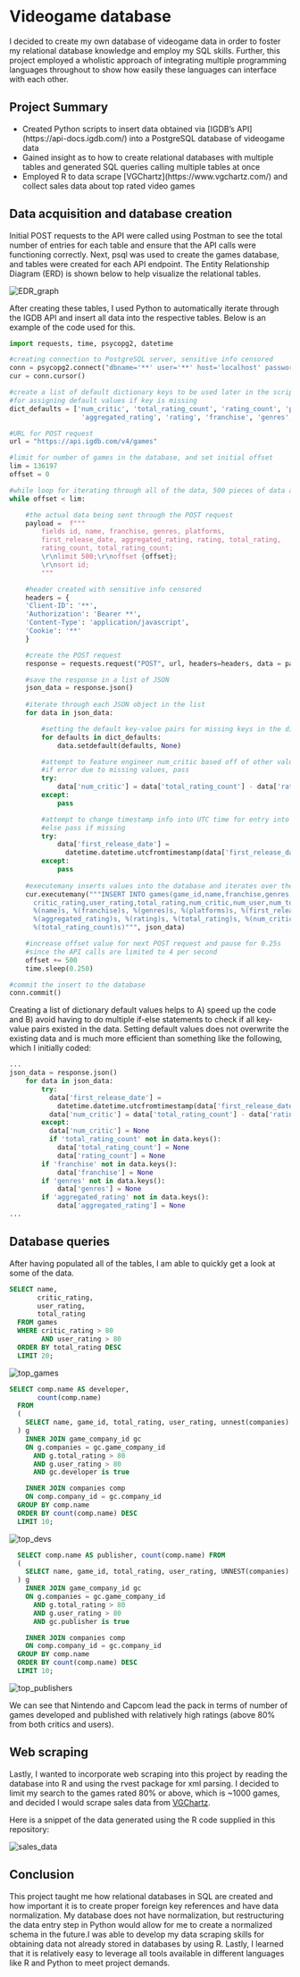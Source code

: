 Videogame database
================
I decided to create my own database of videogame data in order to foster
my relational database knowledge and employ my SQL skills. Further, this
project employed a wholistic approach of integrating multiple
programming languages throughout to show how easily these languages can
interface with each other.

## Project Summary

<ul>
<li>
Created Python scripts to insert data obtained via [IGDB’s
API](https://api-docs.igdb.com/) into a PostgreSQL database of videogame
data
</li>
<li>
Gained insight as to how to create relational databases with multiple
tables and generated SQL queries calling multiple tables at once
</li>
<li>
Employed R to data scrape [VGChartz](https://www.vgchartz.com/) and
collect sales data about top rated video games
</li>
</ul>

## Data acquisition and database creation

Initial POST requests to the API were called using Postman to see the
total number of entries for each table and ensure that the API calls
were functioning correctly. Next, psql was used to create the games
database, and tables were created for each API endpoint. The Entity
Relationship Diagram (ERD) is shown below to help visualize the
relational tables.

![EDR\_graph](ERD_games.png)

After creating these tables, I used Python to automatically iterate
through the IGDB API and insert all data into the respective tables.
Below is an example of the code used for this.

``` python
import requests, time, psycopg2, datetime

#creating connection to PostgreSQL server, sensitive info censored
conn = psycopg2.connect("dbname='**' user='**' host='localhost' password='**'")
cur = conn.cursor()

#create a list of default dictionary keys to be used later in the script
#for assigning default values if key is missing
dict_defaults = ['num_critic', 'total_rating_count', 'rating_count', 'platforms', 'total_rating',
                  'aggregated_rating', 'rating', 'franchise', 'genres', 'first_release_date']

#URL for POST request
url = "https://api.igdb.com/v4/games"

#limit for number of games in the database, and set initial offset
lim = 136197
offset = 0

#while loop for iterating through all of the data, 500 pieces of data at a time
while offset < lim:

    #the actual data being sent through the POST request
    payload =  f"""
        fields id, name, franchise, genres, platforms, 
        first_release_date, aggregated_rating, rating, total_rating, 
        rating_count, total_rating_count;
        \r\nlimit 500;\r\noffset {offset};
        \r\nsort id;
        """

    #header created with sensitive info censored
    headers = {
    'Client-ID': '**',
    'Authorization': 'Bearer **',
    'Content-Type': 'application/javascript',
    'Cookie': '**'
    }

    #create the POST request
    response = requests.request("POST", url, headers=headers, data = payload)

    #save the response in a list of JSON
    json_data = response.json()
    
    #iterate through each JSON object in the list
    for data in json_data:

        #setting the default key-value pairs for missing keys in the dict
        for defaults in dict_defaults:
            data.setdefault(defaults, None)

        #attempt to feature engineer num_critic based off of other values
        #if error due to missing values, pass
        try:
            data['num_critic'] = data['total_rating_count'] - data['rating_count']
        except:
            pass

        #attempt to change timestamp info into UTC time for entry into database
        #else pass if missing
        try:
            data['first_release_date'] = 
              datetime.datetime.utcfromtimestamp(data['first_release_date']).strftime('%Y-%m-%d')
        except:
            pass
     
    #executemany inserts values into the database and iterates over the list to generate values 
    cur.executemany("""INSERT INTO games(game_id,name,franchise,genres,platforms,release_date,
      critic_rating,user_rating,total_rating,num_critic,num_user,num_total) VALUES (%(id)s, 
      %(name)s, %(franchise)s, %(genres)s, %(platforms)s, %(first_release_date)s, 
      %(aggregated_rating)s, %(rating)s, %(total_rating)s, %(num_critic)s, %(rating_count)s, 
      %(total_rating_count)s)""", json_data)

    #increase offset value for next POST request and pause for 0.25s 
    #since the API calls are limited to 4 per second
    offset += 500
    time.sleep(0.250)

#commit the insert to the database
conn.commit()
```

Creating a list of dictionary default values helps to A) speed up the
code and B) avoid having to do multiple if-else statements to check if
all key-value pairs existed in the data. Setting default values does not
overwrite the existing data and is much more efficient than something
like the following, which I initially coded:

``` python
...
json_data = response.json()
    for data in json_data:
        try:
          data['first_release_date'] = 
            datetime.datetime.utcfromtimestamp(data['first_release_date']).strftime('%Y-%m-%d')
          data['num_critic'] = data['total_rating_count'] - data['rating_count']
        except:
          data['num_critic'] = None
          if 'total_rating_count' not in data.keys():
            data['total_rating_count'] = None
            data['rating_count'] = None
        if 'franchise' not in data.keys():
            data['franchise'] = None
        if 'genres' not in data.keys():
            data['genres'] = None
        if 'aggregated_rating' not in data.keys():
            data['aggregated_rating'] = None
...
```

## Database queries

After having populated all of the tables, I am able to quickly get a
look at some of the data.

``` sql
SELECT name, 
       critic_rating, 
       user_rating, 
       total_rating 
  FROM games 
  WHERE critic_rating > 80 
        AND user_rating > 80 
  ORDER BY total_rating DESC 
  LIMIT 20;
```

![top\_games](top_games.png)

``` sql
SELECT comp.name AS developer, 
       count(comp.name) 
  FROM
  (
    SELECT name, game_id, total_rating, user_rating, unnest(companies) AS companies FROM games
  ) g 
    INNER JOIN game_company_id gc 
    ON g.companies = gc.game_company_id 
      AND g.total_rating > 80 
      AND g.user_rating > 80 
      AND gc.developer is true

    INNER JOIN companies comp 
    ON comp.company_id = gc.company_id 
  GROUP BY comp.name 
  ORDER BY count(comp.name) DESC
  LIMIT 10;
```

![top\_devs](top_devs.png)

``` sql
  SELECT comp.name AS publisher, count(comp.name) FROM
  (
    SELECT name, game_id, total_rating, user_rating, UNNEST(companies) AS companies FROM games
  ) g 
    INNER JOIN game_company_id gc 
    ON g.companies = gc.game_company_id 
      AND g.total_rating > 80 
      AND g.user_rating > 80 
      AND gc.publisher is true

    INNER JOIN companies comp 
    ON comp.company_id = gc.company_id 
  GROUP BY comp.name 
  ORDER BY count(comp.name) DESC
  LIMIT 10;
```

![top\_publishers](top_publishers.png)

We can see that Nintendo and Capcom lead the pack in terms of number of
games developed and published with relatively high ratings (above 80%
from both critics and users).

## Web scraping

Lastly, I wanted to incorporate web scraping into this project by
reading the database into R and using the rvest package for xml parsing.
I decided to limit my search to the games rated 80% or above, which is
\~1000 games, and decided I would scrape sales data from
[VGChartz](https://www.vgchartz.com/).

Here is a snippet of the data generated using the R code supplied in
this repository:

![sales\_data](sales_data.png)

## Conclusion

This project taught me how relational databases in SQL are created and
how important it is to create proper foreign key references and have
data normalization. My database does not have normalization, but
restructuring the data entry step in Python would allow for me to create
a normalized schema in the future.I was able to develop my data scraping
skills for obtaining data not already stored in databases by using R.
Lastly, I learned that it is relatively easy to leverage all tools
available in different languages like R and Python to meet project
demands.
